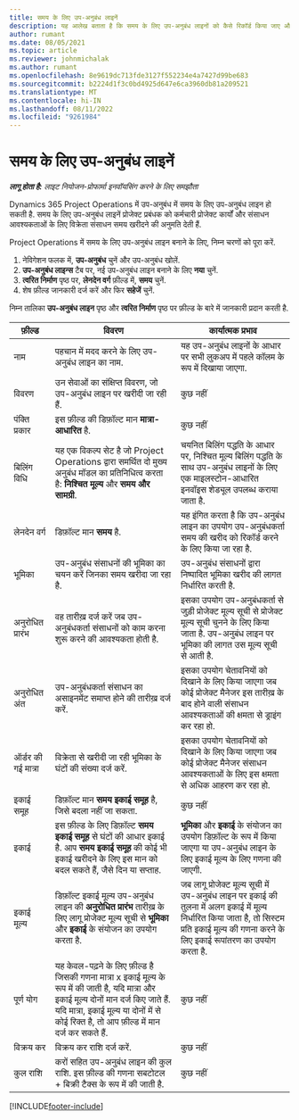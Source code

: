 ```yaml
---
title: समय के लिए उप-अनुबंध लाइनें
description: यह आलेख बताता है कि समय के लिए उप-अनुबंध लाइनों को कैसे रिकॉर्ड किया जाए और विक्रेताओं से समय की खरीद को रिकॉर्ड किया जाए।
author: rumant
ms.date: 08/05/2021
ms.topic: article
ms.reviewer: johnmichalak
ms.author: rumant
ms.openlocfilehash: 8e9619dc713fde3127f552234e4a7427d99be683
ms.sourcegitcommit: b2224d1f3c0bd4925d647e6ca3960db81a209521
ms.translationtype: MT
ms.contentlocale: hi-IN
ms.lasthandoff: 08/11/2022
ms.locfileid: "9261984"
---
```

# <a name="subcontract-lines-for-time"></a>समय के लिए उप-अनुबंध लाइनें

_**लागू होता है:** लाइट नियोजन-प्रोफार्मा इनवॉयसिंग करने के लिए समझौता_

Dynamics 365 Project Operations में उप-अनुबंध में समय के लिए उप-अनुबंध लाइन हो सकती है. समय के लिए उप-अनुबंध लाइनें प्रोजेक्ट प्रबंधक को कर्मचारी प्रोजेक्ट कार्यों और संसाधन आवश्यकताओं के लिए विक्रेता संसाधन समय खरीदने की अनुमति देती हैं.

Project Operations में समय के लिए उप-अनुबंध लाइन बनाने के लिए, निम्न चरणों को पूरा करें.

1. नेविगेशन फलक में, **उप-अनुबंध** चुनें और उप-अनुबंध खोलें.
2. **उप-अनुबंध लाइन्स** टैब पर, नई उप-अनुबंध लाइन बनाने के लिए **नया** चुनें.
3. **त्वरित निर्माण** पृष्ठ पर, **लेनदेन वर्ग** फ़ील्ड में, **समय** चुनें.
4. शेष फ़ील्ड जानकारी दर्ज करें और फिर **सहेजें** चुनें.

  निम्न तालिका **उप-अनुबंध लाइन** पृष्ठ और **त्वरित निर्माण** पृष्ठ पर फ़ील्ड के बारे में जानकारी प्रदान करती है.

| **फ़ील्ड** | **विवरण** | **कार्यात्मक प्रभाव** |
| --- | --- | --- |
| नाम | पहचान में मदद करने के लिए उप-अनुबंध लाइन का नाम. | यह उप-अनुबंध लाइनों के आधार पर सभी लुकअप में पहले कॉलम के रूप में दिखाया जाएगा. |
| विवरण | उन सेवाओं का संक्षिप्त विवरण, जो उप-अनुबंध लाइन पर खरीदी जा रही हैं. |कुछ नहीं |
| पंक्ति प्रकार |   इस फ़ील्ड की डिफ़ॉल्ट मान **मात्रा-आधारित** है.| कुछ नहीं |
| बिलिंग विधि | यह एक विकल्प सेट है जो Project Operations द्वारा समर्थित दो मुख्य अनुबंध मॉडल का प्रतिनिधित्व करता है: **निश्चित मूल्य** और **समय और सामग्री**. | चयनित बिलिंग पद्धति के आधार पर, निश्चित मूल्य बिलिंग पद्धति के साथ उप-अनुबंध लाइनों के लिए एक माइलस्टोन-आधारित इनवॉइस शेड्यूल उपलब्ध कराया जाता है. |
| लेनदेन वर्ग | डिफ़ॉल्ट मान **समय** है. | यह इंगित करता है कि उप-अनुबंध लाइन का उपयोग उप-अनुबंधकर्ता समय की खरीद को रिकॉर्ड करने के लिए किया जा रहा है. |
| भूमिका | उप-अनुबंध संसाधनों की भूमिका का चयन करें जिनका समय खरीदा जा रहा है. | उप-अनुबंध संसाधनों द्वारा निष्पादित भूमिका खरीद की लागत निर्धारित करती है. |
| अनुरोधित प्रारंभ | वह तारीख़ दर्ज करें जब उप-अनुबंधकर्ता संसाधनों को काम करना शुरू करने की आवश्यकता होती है. | इसका उपयोग उप-अनुबंधकर्ता से जुड़ी प्रोजेक्ट मूल्य सूची से प्रोजेक्ट मूल्य सूची चुनने के लिए किया जाता है. उप-अनुबंध लाइन पर भूमिका की लागत उस मूल्य सूची से आती है. |
| अनुरोधित अंत | उप-अनुबंधकर्ता संसाधन का असाइनमेंट समाप्त होने की तारीख़ दर्ज करें. | इसका उपयोग चेतावनियों को दिखाने के लिए किया जाएगा जब कोई प्रोजेक्ट मैनेजर इस तारीख़ के बाद होने वाली संसाधन आवश्यकताओं की क्षमता से ड्राइंग कर रहा हो. |
| ऑर्डर की गई मात्रा | विक्रेता से खरीदी जा रही भूमिका के घंटों की संख्या दर्ज करें. | इसका उपयोग चेतावनियों को दिखाने के लिए किया जाएगा जब कोई प्रोजेक्ट मैनेजर संसाधन आवश्यकताओं के लिए इस क्षमता से अधिक आहरण कर रहा हो. |
| इकाई समूह | डिफ़ॉल्ट मान **समय इकाई समूह** है, जिसे बदला नहीं जा सकता. | कुछ नहीं|
| इकाई | इस फ़ील्ड के लिए डिफ़ॉल्ट **समय इकाई समूह** से घंटों की आधार इकाई है. आप **समय इकाई समूह** की कोई भी इकाई खरीदने के लिए इस मान को बदल सकते हैं, जैसे दिन या सप्ताह. | **भूमिका** और **इकाई** के संयोजन का उपयोग डिफ़ॉल्ट के रूप में किया जाएगा या उप-अनुबंध लाइन के लिए इकाई मूल्य के लिए गणना की जाएगी. |
| इकाई मूल्य | डिफ़ॉल्ट इकाई मूल्य उप-अनुबंध लाइन की **अनुरोधित प्रारंभ** तारीख़ के लिए लागू प्रोजेक्ट मूल्य सूची से **भूमिका** और **इकाई** के संयोजन का उपयोग करता है. | जब लागू प्रोजेक्ट मूल्य सूची में उप-अनुबंध लाइन पर इकाई की तुलना में अलग इकाई में मूल्य निर्धारित किया जाता है, तो सिस्टम प्रति इकाई मूल्य की गणना करने के लिए इकाई रूपांतरण का उपयोग करता है. |
| पूर्ण योग |    यह केवल-पढ़ने के लिए फ़ील्ड है जिसकी गणना मात्रा x इकाई मूल्य के रूप में की जाती है, यदि मात्रा और इकाई मूल्य दोनों मान दर्ज किए जाते हैं. यदि मात्रा, इकाई मूल्य या दोनों में से कोई रिक्त है, तो आप फ़ील्ड में मान दर्ज कर सकते हैं. | कुछ नहीं|
| विक्रय कर |   विक्रय कर राशि दर्ज करें. |कुछ नहीं |
| कुल राशि | करों सहित उप-अनुबंध लाइन की कुल राशि. इस फ़ील्ड की गणना सबटोटल + बिक्री टैक्स के रूप में की जाती है.|कुछ नहीं |

[!INCLUDE[footer-include](../../includes/footer-banner.md)]
